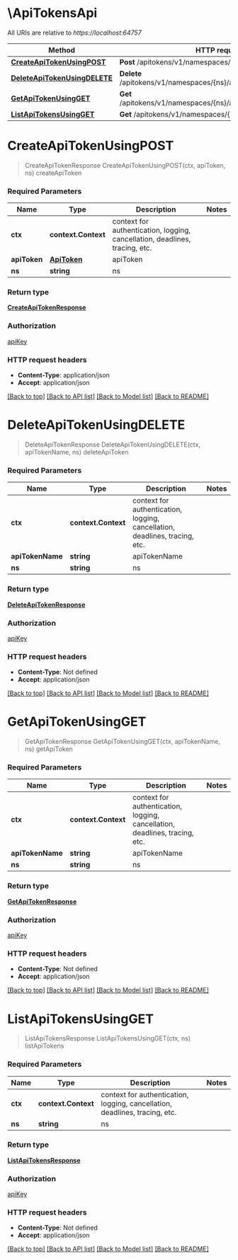 # \ApiTokensApi

All URIs are relative to *https://localhost:64757*

Method | HTTP request | Description
------------- | ------------- | -------------
[**CreateApiTokenUsingPOST**](ApiTokensApi.md#CreateApiTokenUsingPOST) | **Post** /apitokens/v1/namespaces/{ns}/apitokens | createApiToken
[**DeleteApiTokenUsingDELETE**](ApiTokensApi.md#DeleteApiTokenUsingDELETE) | **Delete** /apitokens/v1/namespaces/{ns}/apitokens/{apiTokenName} | deleteApiToken
[**GetApiTokenUsingGET**](ApiTokensApi.md#GetApiTokenUsingGET) | **Get** /apitokens/v1/namespaces/{ns}/apitokens/{apiTokenName} | getApiToken
[**ListApiTokensUsingGET**](ApiTokensApi.md#ListApiTokensUsingGET) | **Get** /apitokens/v1/namespaces/{ns}/apitokens | listApiTokens


# **CreateApiTokenUsingPOST**
> CreateApiTokenResponse CreateApiTokenUsingPOST(ctx, apiToken, ns)
createApiToken

### Required Parameters

Name | Type | Description  | Notes
------------- | ------------- | ------------- | -------------
 **ctx** | **context.Context** | context for authentication, logging, cancellation, deadlines, tracing, etc.
  **apiToken** | [**ApiToken**](ApiToken.md)| apiToken | 
  **ns** | **string**| ns | 

### Return type

[**CreateApiTokenResponse**](CreateApiTokenResponse.md)

### Authorization

[apiKey](../README.md#apiKey)

### HTTP request headers

 - **Content-Type**: application/json
 - **Accept**: application/json

[[Back to top]](#) [[Back to API list]](../README.md#documentation-for-api-endpoints) [[Back to Model list]](../README.md#documentation-for-models) [[Back to README]](../README.md)

# **DeleteApiTokenUsingDELETE**
> DeleteApiTokenResponse DeleteApiTokenUsingDELETE(ctx, apiTokenName, ns)
deleteApiToken

### Required Parameters

Name | Type | Description  | Notes
------------- | ------------- | ------------- | -------------
 **ctx** | **context.Context** | context for authentication, logging, cancellation, deadlines, tracing, etc.
  **apiTokenName** | **string**| apiTokenName | 
  **ns** | **string**| ns | 

### Return type

[**DeleteApiTokenResponse**](DeleteApiTokenResponse.md)

### Authorization

[apiKey](../README.md#apiKey)

### HTTP request headers

 - **Content-Type**: Not defined
 - **Accept**: application/json

[[Back to top]](#) [[Back to API list]](../README.md#documentation-for-api-endpoints) [[Back to Model list]](../README.md#documentation-for-models) [[Back to README]](../README.md)

# **GetApiTokenUsingGET**
> GetApiTokenResponse GetApiTokenUsingGET(ctx, apiTokenName, ns)
getApiToken

### Required Parameters

Name | Type | Description  | Notes
------------- | ------------- | ------------- | -------------
 **ctx** | **context.Context** | context for authentication, logging, cancellation, deadlines, tracing, etc.
  **apiTokenName** | **string**| apiTokenName | 
  **ns** | **string**| ns | 

### Return type

[**GetApiTokenResponse**](GetApiTokenResponse.md)

### Authorization

[apiKey](../README.md#apiKey)

### HTTP request headers

 - **Content-Type**: Not defined
 - **Accept**: application/json

[[Back to top]](#) [[Back to API list]](../README.md#documentation-for-api-endpoints) [[Back to Model list]](../README.md#documentation-for-models) [[Back to README]](../README.md)

# **ListApiTokensUsingGET**
> ListApiTokensResponse ListApiTokensUsingGET(ctx, ns)
listApiTokens

### Required Parameters

Name | Type | Description  | Notes
------------- | ------------- | ------------- | -------------
 **ctx** | **context.Context** | context for authentication, logging, cancellation, deadlines, tracing, etc.
  **ns** | **string**| ns | 

### Return type

[**ListApiTokensResponse**](ListApiTokensResponse.md)

### Authorization

[apiKey](../README.md#apiKey)

### HTTP request headers

 - **Content-Type**: Not defined
 - **Accept**: application/json

[[Back to top]](#) [[Back to API list]](../README.md#documentation-for-api-endpoints) [[Back to Model list]](../README.md#documentation-for-models) [[Back to README]](../README.md)

